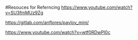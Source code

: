 #Resouces for Referncing
https://www.youtube.com/watch?v=SU3fmMUz9Zg

https://gitlab.com/anflores/pavlov_mini/

https://www.youtube.com/watch?v=wtf0RDwPl0c


